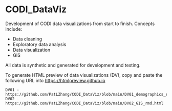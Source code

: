 # CODI_DataViz

Development of CODI data visualizations from start to finish.  Concepts include:
- Data cleaning
- Exploratory data analysis
- Data visualization
- GIS

All data is synthetic and generated for development and testing.

To generate HTML preview of data visualizations (DV), copy and paste the following URL into https://htmlpreview.github.io

```
DV01 - https://github.com/PatLZhang/CODI_DataViz/blob/main/DV01_demographics_rmd.html
DV02 - https://github.com/PatLZhang/CODI_DataViz/blob/main/DV02_GIS_rmd.html
```
